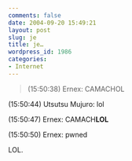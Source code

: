 ```yaml
---
comments: false
date: 2004-09-20 15:49:21
layout: post
slug: je
title: je…
wordpress_id: 1986
categories:
- Internet
---
```


> (15:50:38) Ernex: CAMACHOL  

(15:50:44) Utsutsu Mujuro: lol  

(15:50:47) Ernex: CAMACH**LOL**  

(15:50:50) Ernex: pwned





LOL.




 
